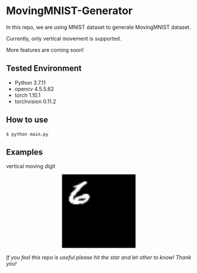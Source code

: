 # MovingMNIST-Generator
In this repo, we are using MNIST dataset to generate MovingMNIST dataset.

Currently, only vertical movement is supported.

More features are coming soon!

## Tested Environment

- Python 3.7.11
- opencv 4.5.5.62
- torch 1.10.1
- torchvision 0.11.2

## How to use

```
$ python main.py
```

## Examples

vertical moving digit
<p align="center">
    <img width="200" src="https://github.com/Eliyas0007/MovingMNIST-Generator/blob/main/examples/vertical.gif" alt="Vertivcal Example">
</p>

*If you feel this repo is useful please hit the star and let other to know! Thank you!*
